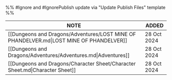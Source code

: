 %% #Ignore and #IgnorePublish update via "Update Publish Files" template %% 

| NOTE                                                                                    | ADDED       |
| --------------------------------------------------------------------------------------- | ----------- |
| [[Dungeons and Dragons/Adventures/LOST MINE OF PHANDELVER.md\|LOST MINE OF PHANDELVER]] | 28 Oct 2024 |
| [[Dungeons and Dragons/Adventures/Adventures.md\|Adventures]]                           | 28 Oct 2024 |
| [[Dungeons and Dragons/Character Sheet/Character Sheet.md\|Character Sheet]]            | 28 Oct 2024 |
